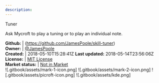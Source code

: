 ```yaml
---
description: 
---
```

Tuner

Ask Mycroft to play a tuning or to play an individual note.

**Github:** | (https://github.com/JamesPoole/skill-tuner)  
**Owner:** | [@JamesPoole](https://github.com/JamesPoole)  
**Created:** | 2018-05-10T15:28:41Z  **Last updated:** 2018-05-14T23:56:06Z  
**License:** | [MIT License](https://api.github.com/licenses/mit)  
**Market status:** | [Not in Market](https://market.mycroft.ai/skill/)  
 ![.gitbook/assets/mark-1-icon.png]  ![.gitbook/assets/mark-2-icon.png]  ![.gitbook/assets/picroft-icon.png]  ![.gitbook/assets/kde.png]  
